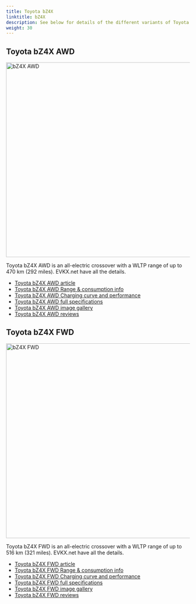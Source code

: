 ```yaml
---
title: Toyota bZ4X
linktitle: bZ4X
description: See below for details of the different variants of Toyota bZ4X
weight: 30
---
```

## Toyota bZ4X AWD

<a href="/models/toyota/bz4x/bz4x_awd/"><img src="https://media.evkx.net/multimedia/models/toyota/bz4x/bz4x_awd/main_1_st.jpg" width="800" height="533" alt="bZ4X AWD" ></a>

Toyota bZ4X AWD is an all-electric crossover with a WLTP range of up to 470 km (292 miles). EVKX.net have all the details. 

- [Toyota bZ4X AWD article](/models/toyota/bz4x/bz4x_awd/)
- [Toyota bZ4X AWD Range & consumption info](/models/toyota/bz4x/bz4x_awd//rangeandconsumption)
- [Toyota bZ4X AWD Charging curve and performance](/models/toyota/bz4x/bz4x_awd//chargingcurve)
- [Toyota bZ4X AWD full specifications](/models/toyota/bz4x/bz4x_awd//specifications)
- [Toyota bZ4X AWD image gallery](/models/toyota/bz4x/bz4x_awd//gallery)
- [Toyota bZ4X AWD reviews](/models/toyota/bz4x/bz4x_awd//reviews)

## Toyota bZ4X FWD

<a href="/models/toyota/bz4x/bz4x_fwd/"><img src="https://media.evkx.net/multimedia/models/toyota/bz4x/bz4x_fwd/main_1_st.jpg" width="800" height="533" alt="bZ4X FWD" ></a>

Toyota bZ4X FWD is an all-electric crossover with a WLTP range of up to 516 km (321 miles). EVKX.net have all the details. 

- [Toyota bZ4X FWD article](/models/toyota/bz4x/bz4x_fwd/)
- [Toyota bZ4X FWD Range & consumption info](/models/toyota/bz4x/bz4x_fwd//rangeandconsumption)
- [Toyota bZ4X FWD Charging curve and performance](/models/toyota/bz4x/bz4x_fwd//chargingcurve)
- [Toyota bZ4X FWD full specifications](/models/toyota/bz4x/bz4x_fwd//specifications)
- [Toyota bZ4X FWD image gallery](/models/toyota/bz4x/bz4x_fwd//gallery)
- [Toyota bZ4X FWD reviews](/models/toyota/bz4x/bz4x_fwd//reviews)

